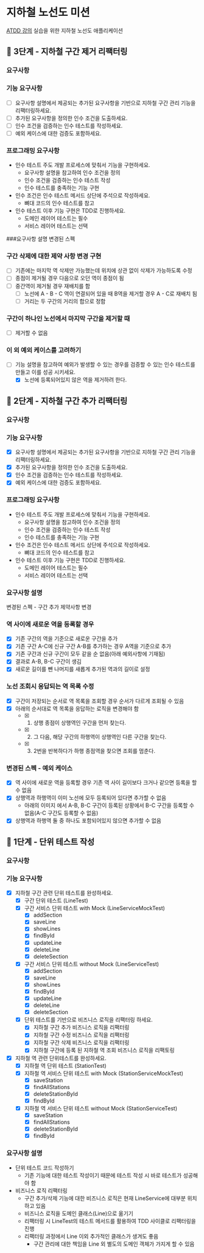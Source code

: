 # 지하철 노선도 미션
[ATDD 강의](https://edu.nextstep.camp/c/R89PYi5H) 실습을 위한 지하철 노선도 애플리케이션

## 🚀 3단계 - 지하철 구간 제거 리팩터링
### 요구사항
### 기능 요구사항
- [ ] 요구사항 설명에서 제공되는 추가된 요구사항을 기반으로 지하철 구간 관리 기능을 리팩터링하세요.
- [ ] 추가된 요구사항을 정의한 인수 조건을 도출하세요.
- [ ] 인수 조건을 검증하는 인수 테스트를 작성하세요.
- [ ] 예외 케이스에 대한 검증도 포함하세요.

### 프로그래밍 요구사항
- 인수 테스트 주도 개발 프로세스에 맞춰서 기능을 구현하세요.
  - 요구사항 설명을 참고하여 인수 조건을 정의
  - 인수 조건을 검증하는 인수 테스트 작성
  - 인수 테스트를 충족하는 기능 구현
- 인수 조건은 인수 테스트 메서드 상단에 주석으로 작성하세요.
  - 뼈대 코드의 인수 테스트를 참고
- 인수 테스트 이후 기능 구현은 TDD로 진행하세요.
  - 도메인 레이어 테스트는 필수
  - 서비스 레이어 테스트는 선택

###요구사항 설명
변경된 스펙
### 구간 삭제에 대한 제약 사항 변경 구현
- [ ] 기존에는 마지막 역 삭제만 가능했는데 위치에 상관 없이 삭제가 가능하도록 수정 
- [ ] 종점이 제거될 경우 다음으로 오던 역이 종점이 됨 
- [ ] 중간역이 제거될 경우 재배치를 함 
  - [ ] 노선에 A - B - C 역이 연결되어 있을 때 B역을 제거할 경우 A - C로 재배치 됨 
  - [ ] 거리는 두 구간의 거리의 합으로 정함
### 구간이 하나인 노선에서 마지막 구간을 제거할 때
- [ ] 제거할 수 없음

### 이 외 예외 케이스를 고려하기
- [ ] 기능 설명을 참고하여 예외가 발생할 수 있는 경우를 검증할 수 있는 인수 테스트를 만들고 이를 성공 시키세요. 
  - [x] 노선에 등록되어있지 않은 역을 제거하려 한다.

## 🚀 2단계 - 지하철 구간 추가 리팩터링
### 요구사항
### 기능 요구사항
- [x] 요구사항 설명에서 제공되는 추가된 요구사항을 기반으로 지하철 구간 관리 기능을 리팩터링하세요.
- [x] 추가된 요구사항을 정의한 인수 조건을 도출하세요.
- [x] 인수 조건을 검증하는 인수 테스트를 작성하세요.
- [x] 예외 케이스에 대한 검증도 포함하세요.

### 프로그래밍 요구사항
- 인수 테스트 주도 개발 프로세스에 맞춰서 기능을 구현하세요. 
  - 요구사항 설명을 참고하여 인수 조건을 정의 
  - 인수 조건을 검증하는 인수 테스트 작성 
  - 인수 테스트를 충족하는 기능 구현 
- 인수 조건은 인수 테스트 메서드 상단에 주석으로 작성하세요. 
  - 뼈대 코드의 인수 테스트를 참고 
- 인수 테스트 이후 기능 구현은 TDD로 진행하세요. 
  - 도메인 레이어 테스트는 필수 
  - 서비스 레이어 테스트는 선택

### 요구사항 설명
변경된 스펙 - 구간 추가 제약사항 변경
### 역 사이에 새로운 역을 등록할 경우
 - [x] 기존 구간의 역을 기준으로 새로운 구간을 추가
 - [x] 기존 구간 A-C에 신규 구간 A-B를 추가하는 경우 A역을 기준으로 추가
 - [x] 기존 구간과 신규 구간이 모두 같을 순 없음(아래 예외사항에 기재됨)
 - [x] 결과로 A-B, B-C 구간이 생김
 - [x] 새로운 길이를 뺀 나머지를 새롭게 추가된 역과의 길이로 설정

### 노선 조회시 응답되는 역 목록 수정
- [x] 구간이 저장되는 순서로 역 목록을 조회할 경우 순서가 다르게 조회될 수 있음
- [x] 아래의 순서대로 역 목록을 응답하는 로직을 변경해야 함
  - [x] 1. 상행 종점이 상행역인 구간을 먼저 찾는다.
  - [x] 2. 그 다음, 해당 구간의 하행역이 상행역인 다른 구간을 찾는다.
  - [x] 3. 2번을 반복하다가 하행 종점역을 찾으면 조회를 멈춘다.

### 변경된 스펙 - 예외 케이스
- [x] 역 사이에 새로운 역을 등록할 경우 기존 역 사이 길이보다 크거나 같으면 등록을 할 수 없음
- [x] 상행역과 하행역이 이미 노선에 모두 등록되어 있다면 추가할 수 없음 
  - 아래의 이미지 에서 A-B, B-C 구간이 등록된 상황에서 B-C 구간을 등록할 수 없음(A-C 구간도 등록할 수 없음)
- [x] 상행역과 하행역 둘 중 하나도 포함되어있지 않으면 추가할 수 없음

## 🚀 1단계 - 단위 테스트 작성

### 요구사항
### 기능 요구사항
- [x] 지하철 구간 관련 단위 테스트를 완성하세요. 
  - [x] 구간 단위 테스트 (LineTest)
  - [x] 구간 서비스 단위 테스트 with Mock (LineServiceMockTest)
    - [x] addSection
    - [x] saveLine
    - [x] showLines
    - [x] findById
    - [x] updateLine
    - [x] deleteLine
    - [x] deleteSection
  - [x] 구간 서비스 단위 테스트 without Mock (LineServiceTest)
    - [x] addSection
    - [x] saveLine
    - [x] showLines
    - [x] findById
    - [x] updateLine
    - [x] deleteLine
    - [x] deleteSection
  - [x] 단위 테스트를 기반으로 비즈니스 로직을 리팩터링 하세요.
    - [x] 지하철 구간 추가 비즈니스 로직을 리팩터링
    - [x] 지하철 구간 수정 비즈니스 로직을 리팩터링
    - [x] 지하철 구간 삭제 비즈니스 로직을 리팩터링
    - [x] 지하철 구간에 등록 된 지하철 역 조회 비즈니스 로직을 리팩토링
- [x] 지하철 역 관련 단위테스트를 완성하세요.
  - [x] 지하철 역 단위 테스트 (StationTest)
  - [x] 지하철 역 서비스 단위 테스트 with Mock (StationServiceMockTest)
    - [x] saveStation
    - [x] findAllStations
    - [x] deleteStationById
    - [x] findById
  - [x] 지하철 역 서비스 단위 테스트 without Mock (StationServiceTest) 
    - [x] saveStation
    - [x] findAllStations
    - [x] deleteStationById
    - [x] findById

### 요구사항 설명
- 단위 테스트 코드 작성하기 
  - 기존 기능에 대한 테스트 작성이기 때문에 테스트 작성 시 바로 테스트가 성공해야 함 
- 비즈니스 로직 리팩터링 
  - 구간 추가/삭제 기능에 대한 비즈니스 로직은 현재 LineService에 대부분 위치하고 있음
  - 비즈니스 로직을 도메인 클래스(Line)으로 옮기기
  - 리팩터링 시 LineTest의 테스트 메서드를 활용하여 TDD 사이클로 리팩터링을 진행
  - 리팩터링 과정에서 Line 이외 추가적인 클래스가 생겨도 좋음
    - 구간 관리에 대한 책임을 Line 외 별도의 도메인 객체가 가지게 할 수 있음